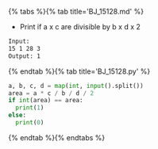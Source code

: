 {% tabs %}{% tab title='BJ_15128.md' %}

* Print if a x c are divisible by b x d x 2

```txt
Input:
15 1 28 3
Output: 1
```

{% endtab %}{% tab title='BJ_15128.py' %}

```py
a, b, c, d = map(int, input().split())
area = a * c / b / d / 2
if int(area) == area:
  print(1)
else:
  print(0)
```

{% endtab %}{% endtabs %}
